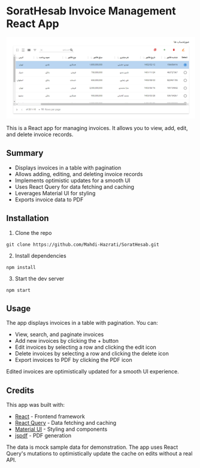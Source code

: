 # SoratHesab Invoice Management React App

![SoratHesab v1.0 App Screenshot](./docs/screenshot.png)

This is a React app for managing invoices. It allows you to view, add, edit, and delete invoice records.

## Summary

- Displays invoices in a table with pagination
- Allows adding, editing, and deleting invoice records
- Implements optimistic updates for a smooth UI
- Uses React Query for data fetching and caching
- Leverages Material UI for styling
- Exports invoice data to PDF

## Installation

1. Clone the repo

```
git clone https://github.com/Mahdi-Hazrati/SoratHesab.git
```

2. Install dependencies

```
npm install
```

3. Start the dev server

```
npm start
```

## Usage

The app displays invoices in a table with pagination. You can:

- View, search, and paginate invoices
- Add new invoices by clicking the + button
- Edit invoices by selecting a row and clicking the edit icon
- Delete invoices by selecting a row and clicking the delete icon  
- Export invoices to PDF by clicking the PDF icon

Edited invoices are optimistically updated for a smooth UI experience.

## Credits

This app was built with:

- [React](https://reactjs.org/) - Frontend framework
- [React Query](https://tanstack.com/query/latest) - Data fetching and caching
- [Material UI](https://mui.com/) - Styling and components
- [jspdf](https://github.com/LukSab/jspdf) - PDF generation

The data is mock sample data for demonstration. The app uses React Query's mutations to optimistically update the cache on edits without a real API.